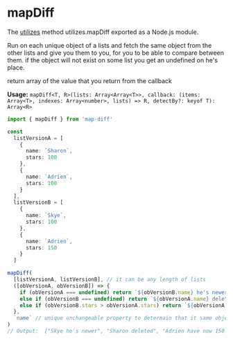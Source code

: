 # mapDiff

The [utilizes](https://www.npmjs.com/package/utilizes) method utilizes.mapDiff exported as a Node.js module.


Run on each unique object of a lists and fetch the same object from the other lists and give you them to you, for you to be able to compare between them.
if the object will not exist on some list you get an undefined on he's place.

return array of the value that you return from the callback

**Usage:** `mapDiff<T, R>(lists: Array<Array<T>>, callback: (items: Array<T>, indexes: Array<number>, lists) => R, detectBy?: keyof T): Array<R>`

```typescript
import { mapDiff } from 'map-diff'

const
  listVersionA = [
    {
      name: `Sharon`,
      stars: 100
    },
    {
      name: `Adrien`,
      stars: 100
    }
  ],
  listVersionB = [
    {
      name: `Skye`,
      stars: 100
    },
    {
      name: `Adrien`,
      stars: 150
    }
  ]

mapDiff(
  [listVersionA, listVersionB], // it can be any length of lists
  ([obVersionA, obVersionB]) => {
    if (obVersionA === undefined) return `${obVersionB.name} he's newer`
    else if (obVersionB === undefined) return `${obVersionA.name} deleted`
    else if (obVersionB.stars > obVersionA.stars) return `${obVersionA.name} have now ${obVersionB.stars} stars over ${obVersionA.stars}`
  },
  `name` // unique unchangeable property to determain that it same object in other version
)
// Output:  ["Skye he's newer", "Sharon deleted", "Adrien have now 150 instad of 100"]
```

